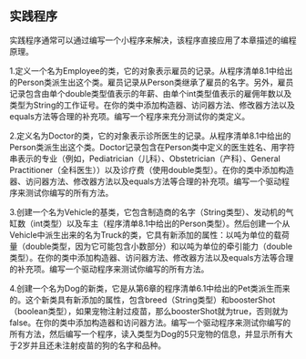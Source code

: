    

## 实践程序

实践程序通常可以通过编写一个小程序来解决，该程序直接应用了本章描述的编程原理。

1.定义一个名为Employee的类，它的对象表示雇员的记录。从程序清单8.1中给出的Person类派生出这个类。雇员记录从Person类继承了雇员的名字。另外，雇员记录包含由单个double类型值表示的年薪、由单个int类型值表示的雇佣年数以及类型为String的工作证号。在你的类中添加构造器、访问器方法、修改器方法以及equals方法等合理的补充项。编写一个程序来充分测试你的类定义。

2.定义名为Doctor的类，它的对象表示诊所医生的记录。从程序清单8.1中给出的Person类派生出这个类。Doctor记录包含在Person类中定义的医生姓名、用字符串表示的专业（例如，Pediatrician（儿科）、Obstetrician（产科）、General Practitioner（全科医生））以及诊疗费（使用double类型）。在你的类中添加构造器、访问器方法、修改器方法以及equals方法等合理的补充项。编写一个驱动程序来测试你编写的所有方法。

3.创建一个名为Vehicle的基类，它包含制造商的名字（String类型）、发动机的气缸数（int类型）以及车主（程序清单8.1中给出的Person类型）。然后创建一个从Vehicle中派生出来的名为Truck的类，它具有新添加的属性：以吨为单位的载荷量（double类型，因为它可能包含小数部分）和以吨为单位的牵引能力（double类型）。在你的类中添加构造器、访问器方法、修改器方法以及equals方法等合理的补充项。编写一个驱动程序来测试你编写的所有方法。

4.创建一个名为Dog的新类，它是从第6章的程序清单6.1中给出的Pet类派生而来的。这个新类具有新添加的属性，包含breed（String类型）和boosterShot（boolean类型），如果宠物注射过疫苗，那么boosterShot就为true，否则就为false。在你的类中添加构造器和访问器方法。编写一个驱动程序来测试你编写的所有方法，然后编写一个程序，读入类型为Dog的5只宠物的信息，并显示所有大于2岁并且还未注射疫苗的狗的名字和品种。